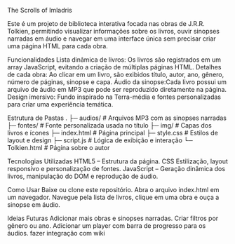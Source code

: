 The Scrolls of Imladris

Este é um projeto de biblioteca interativa focada nas obras de J.R.R. Tolkien, permitindo visualizar informações sobre os livros, ouvir sinopses narradas em áudio e navegar em uma interface única sem precisar criar uma página HTML para cada obra.

Funcionalidades
Lista dinâmica de livros: Os livros são registrados em um array JavaScript, evitando a criação de múltiplas páginas HTML.
Detalhes de cada obra: Ao clicar em um livro, são exibidos título, autor, ano, gênero, número de páginas, sinopse e capa.
Áudio da sinopse:Cada livro possui um arquivo de áudio em MP3 que pode ser reproduzido diretamente na página.
Design imersivo: Fundo inspirado na Terra-média e fontes personalizadas para criar uma experiência temática.

Estrutura de Pastas
.
├─ audios/          # Arquivos MP3 com as sinopses narradas
├─ fontes/          # Fonte personalizada usada no título
├─ img/             # Capas dos livros e ícones
├─ index.html       # Página principal
├─ style.css        # Estilos de layout e design
├─ script.js        # Lógica de exibição e interação
└─ Tolkien.html     # Página sobre o autor

Tecnologias Utilizadas
HTML5 – Estrutura da página.
CSS Estilização, layout responsivo e personalização de fontes.
JavaScript – Geração dinâmica dos livros, manipulação do DOM e reprodução de áudio.

Como Usar
Baixe ou clone este repositório.
Abra o arquivo index.html em um navegador.
Navegue pela lista de livros, clique em uma obra e ouça a sinopse em áudio.

Ideias Futuras
Adicionar mais obras e sinopses narradas.
Criar filtros por gênero ou ano.
Adicionar um player com barra de progresso para os áudios.
fazer integração com wiki
